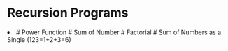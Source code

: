 # Recursion Programs
<li>
# Power Function
# Sum of Number
# Factorial
# Sum of Numbers as a Single (123=1+2+3=6)
</li>
